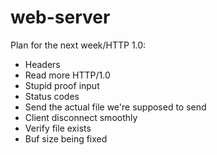web-server
======

Plan for the next week/HTTP 1.0:
- Headers
- Read more HTTP/1.0
- Stupid proof input
- Status codes
- Send the actual file we're supposed to send
- Client disconnect smoothly
- Verify file exists
- Buf size being fixed
